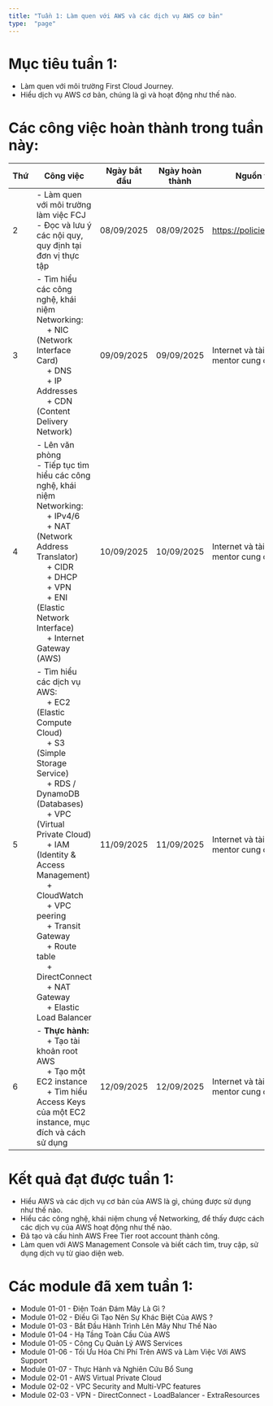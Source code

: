 ```yaml
---
title: "Tuần 1: Làm quen với AWS và các dịch vụ AWS cơ bản"
type:  "page"
---
```


# Mục tiêu tuần 1:

* Làm quen với môi trường First Cloud Journey.
* Hiểu dịch vụ AWS cơ bản, chúng là gì và hoạt động như thế nào.

# Các công việc hoàn thành trong tuần này:

| Thứ | Công việc                                                                                                                                                                                                                                                                                                                                                                                                                                    | Ngày bắt đầu | Ngày hoàn thành | Nguồn tài liệu                            |
|-----|----------------------------------------------------------------------------------------------------------------------------------------------------------------------------------------------------------------------------------------------------------------------------------------------------------------------------------------------------------------------------------------------------------------------------------------------|--------------|-----------------|-------------------------------------------|
| 2   | - Làm quen với môi trường làm việc FCJ <br/> - Đọc và lưu ý các nội quy, quy định tại đơn vị thực tập                                                                                                                                                                                                                                                                                                                                        | 08/09/2025   | 08/09/2025      | <https://policies.fcjuni.com/>            
| 3   | - Tìm hiểu các công nghệ, khái niệm Networking: <br>&emsp; + NIC (Network Interface Card) <br>&emsp; + DNS <br>&emsp; + IP Addresses <br>&emsp; + CDN (Content Delivery Network)                                                                                                                                                                                                                                                             | 09/09/2025   | 09/09/2025      | Internet và tài liệu các mentor cung cấp  |
| 4   | - Lên văn phòng <br> - Tiếp tục tìm hiểu các công nghệ, khái niệm Networking: <br>&emsp; + IPv4/6 <br>&emsp; + NAT (Network Address Translator) <br>&emsp; + CIDR  <br>&emsp; + DHCP <br>&emsp; + VPN <br>&emsp; + ENI (Elastic Network Interface) <br>&emsp; + Internet Gateway (AWS)                                                                                                                                                                         | 10/09/2025   | 10/09/2025      | Internet và tài liệu các mentor cung cấp |
| 5   | - Tìm hiểu các dịch vụ AWS: <br>&emsp; + EC2 (Elastic Compute Cloud) <br>&emsp; + S3 (Simple Storage Service) <br>&emsp; + RDS / DynamoDB (Databases) <br>&emsp; + VPC (Virtual Private Cloud) <br>&emsp; + IAM (Identity & Access Management) <br>&emsp; + CloudWatch <br>&emsp; + VPC peering <br>&emsp; + Transit Gateway <br>&emsp; + Route table <br>&emsp; + DirectConnect <br>&emsp; + NAT Gateway <br>&emsp; + Elastic Load Balancer | 11/09/2025   | 11/09/2025      | Internet và tài liệu các mentor cung cấp |
| 6   | - **Thực hành:** <br>&emsp; + Tạo tài khoản root AWS <br>&emsp; + Tạo một EC2 instance <br>&emsp; + Tìm hiểu Access Keys của một EC2 instance, mục đích và cách sử dụng                                                                                                                                                                                                                                                                      | 12/09/2025   | 12/09/2025      | Internet và tài liệu các mentor cung cấp |

# Kết quả đạt được tuần 1:

* Hiểu AWS và các dịch vụ cơ bản của AWS là gì, chúng được sử dụng như thế nào.
* Hiểu các công nghệ, khái niệm chung về Networking, để thấy được cách các dịch vụ của AWS hoạt động như thế nào.
* Đã tạo và cấu hình AWS Free Tier root account thành công.
* Làm quen với AWS Management Console và biết cách tìm, truy cập, sử dụng dịch vụ từ giao diện web.

# Các module đã xem tuần 1:
- Module 01-01 - Điện Toán Đám Mây Là Gì ?
- Module 01-02 - Điều Gì Tạo Nên Sự Khác Biệt Của AWS ?
- Module 01-03 - Bắt Đầu Hành Trình Lên Mây Như Thế Nào
- Module 01-04 - Hạ Tầng Toàn Cầu Của AWS
- Module 01-05 - Công Cụ Quản Lý AWS Services
- Module 01-06 - Tối Ưu Hóa Chi Phí Trên AWS và Làm Việc Với AWS Support
- Module 01-07 - Thực Hành và Nghiên Cứu Bổ Sung
- Module 02-01 - AWS Virtual Private Cloud
- Module 02-02 - VPC Security and Multi-VPC features
- Module 02-03 - VPN - DirectConnect - LoadBalancer - ExtraResources

